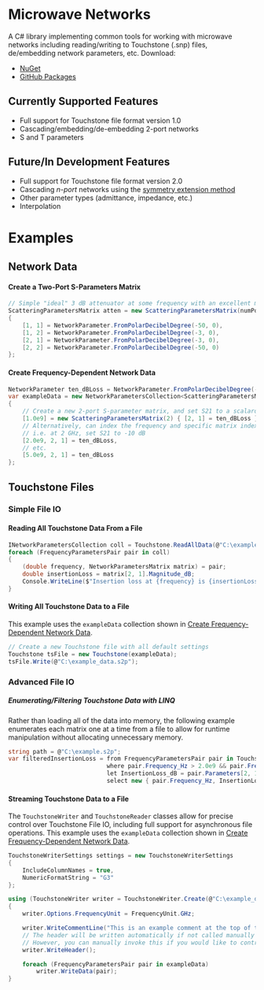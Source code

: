 # Microwave Networks

A C# library implementing common tools for working with microwave networks including reading/writing to Touchstone (.snp) files, de/embedding network parameters, etc.
Download:
- [NuGet](https://www.nuget.org/packages/MicrowaveNetworks/) 
- [GitHub Packages](https://github.com/mdwhitten/microwave-networks/packages/800732)


## Currently Supported Features
- Full support for Touchstone file format version 1.0
- Cascading/embedding/de-embedding 2-port networks
- S and T parameters

## Future/In Development Features
- Full support for Touchstone file format version 2.0
- Cascading *n-port* networks using the [symmetry extension method](https://ieeexplore.ieee.org/document/4657394)
- Other parameter types (admittance, impedance, etc.)
- Interpolation

# Examples

## Network Data

#### Create a Two-Port S-Parameters Matrix

```c#
// Simple "ideal" 3 dB attenuator at some frequency with an excellent match
ScatteringParametersMatrix atten = new ScatteringParametersMatrix(numPorts: 2)
{
    [1, 1] = NetworkParameter.FromPolarDecibelDegree(-50, 0),
    [1, 2] = NetworkParameter.FromPolarDecibelDegree(-3, 0),
    [2, 1] = NetworkParameter.FromPolarDecibelDegree(-3, 0),
    [2, 2] = NetworkParameter.FromPolarDecibelDegree(-50, 0)
};
```

#### Create Frequency-Dependent Network Data

```c#
NetworkParameter ten_dBLoss = NetworkParameter.FromPolarDecibelDegree(-10, 0);
var exampleData = new NetworkParametersCollection<ScatteringParametersMatrix>(2)
{
    // Create a new 2-port S-parameter matrix, and set S21 to a scalard 10 dB loss.
    [1.0e9] = new ScatteringParametersMatrix(2) { [2, 1] = ten_dBLoss },
    // Alternatively, can index the frequency and specific matrix index all at once
    // i.e. at 2 GHz, set S21 to -10 dB
    [2.0e9, 2, 1] = ten_dBLoss,
    // etc.
    [5.0e9, 2, 1] = ten_dBLoss
};
```

## Touchstone Files

### Simple File IO

#### Reading All Touchstone Data From a File

```c#
INetworkParametersCollection coll = Touchstone.ReadAllData(@"C:\example.s2p");
foreach (FrequencyParametersPair pair in coll)
{
    (double frequency, NetworkParametersMatrix matrix) = pair;
    double insertionLoss = matrix[2, 1].Magnitude_dB;
    Console.WriteLine($"Insertion loss at {frequency} is {insertionLoss} dB");
}
```

#### Writing All Touchstone Data to a File

This example uses the `exampleData` collection shown in [Create Frequency-Dependent Network Data](#create-frequency-dependent-network-data).

```c#
// Create a new Touchstone file with all default settings
Touchstone tsFile = new Touchstone(exampleData);
tsFile.Write(@"C:\example_data.s2p");
```

### Advanced File IO

##### Enumerating/Filtering Touchstone Data with LINQ

Rather than loading all of the data into memory, the following example enumerates each matrix one at a time from a file to allow for runtime manipulation without allocating unnecessary memory. 

```c#
string path = @"C:\example.s2p";
var filteredInsertionLoss = from FrequencyParametersPair pair in Touchstone.ReadData(path)
                            where pair.Frequency_Hz > 2.0e9 && pair.Frequency_Hz < 5.0e9
                            let InsertionLoss_dB = pair.Parameters[2, 1].Magnitude_dB
                            select new { pair.Frequency_Hz, InsertionLoss_dB };
```

#### Streaming Touchstone Data to a File

The `TouchstoneWriter` and `TouchstoneReader` classes allow for precise control over Touchstone File IO, including full support for asynchronous file operations. This example uses the `exampleData` collection shown in [Create Frequency-Dependent Network Data](#create-frequency-dependent-network-data).

```c#
TouchstoneWriterSettings settings = new TouchstoneWriterSettings
{
    IncludeColumnNames = true,
    NumericFormatString = "G3"
};

using (TouchstoneWriter writer = TouchstoneWriter.Create(@"C:\example_data.s2p", settings))
{
    writer.Options.FrequencyUnit = FrequencyUnit.GHz;

    writer.WriteCommentLine("This is an example comment at the top of the file.");
    // The header will be written automatically if not called manually as soon as the first call is made to WriteData(). 
    // However, you can manually invoke this if you would like to control where it is placed in relation to other comments.
    writer.WriteHeader();

    foreach (FrequencyParametersPair pair in exampleData)
        writer.WriteData(pair);
}
```

